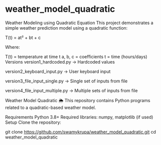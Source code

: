 # weather_model_quadratic
Weather Modeling using Quadratic Equation
This project demonstrates a simple weather prediction model using a quadratic function:

T(t) = at² + bt + c

Where:

T(t) = temperature at time t
a, b, c = coefficients
t = time (hours/days)
Versions
version1_hardcoded.py → Hardcoded values

version2_keyboard_input.py → User keyboard input

version3_file_input_single.py → Single set of inputs from file

version4_file_input_multiple.py → Multiple sets of inputs from file

Weather Model Quadratic 🌦️
This repository contains Python programs related to a quadratic-based weather model.

Requirements
Python 3.8+
Required libraries: numpy, matplotlib (if used)
Setup
Clone the repository:

git clone https://github.com/swamykrupa/weather_model_quadratic.git
cd weather_model_quadratic

